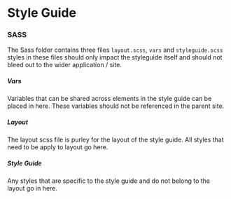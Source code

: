# Style Guide


### SASS

The Sass folder contains three files ```layout.scss```, ```vars``` and ```styleguide.scss``` styles in these files should only impact the styleguide itself and should not bleed out to the wider application / site.


##### Vars
Variables that can be shared across elements in the style guide can be placed in here. These variables should not be referenced in the parent site.

##### Layout

The layout scss file is purley for the layout of the style guide. All styles that need to be apply to layout go here.

##### Style Guide

Any styles that are specific to the style guide and do not belong to the layout go in here.